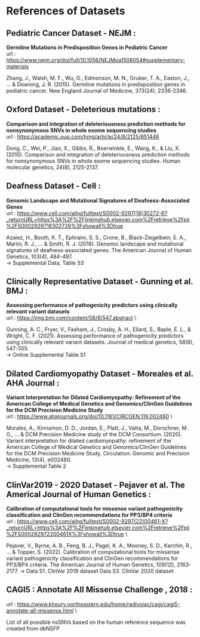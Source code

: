 
# References of Datasets

## Pediatric Cancer Dataset - NEJM :
**Germline Mutations in Predisposition Genes in Pediatric Cancer**  \
url : https://www.nejm.org/doi/full/10.1056/NEJMoa1508054#supplementary-materials

Zhang, J., Walsh, M. F., Wu, G., Edmonson, M. N., Gruber, T. A., Easton, J., ... & Downing, J. R. (2015). Germline mutations in predisposition genes in pediatric cancer. New England Journal of Medicine, 373(24), 2336-2346.

## Oxford Dataset - Deleterious mutations : 
**Comparison and integration of deleteriousness prediction methods for nonsynonymous SNVs in whole exome sequencing studies**  \
url : https://academic.oup.com/hmg/article/24/8/2125/651446

Dong, C., Wei, P., Jian, X., Gibbs, R., Boerwinkle, E., Wang, K., & Liu, X. (2015). Comparison and integration of deleteriousness prediction methods for nonsynonymous SNVs in whole exome sequencing studies. Human molecular genetics, 24(8), 2125-2137.

## Deafness Dataset - Cell :
**Genomic Landscape and Mutational Signatures of Deafness-Associated Genes** \
url : https://www.cell.com/ajhg/fulltext/S0002-9297(18)30272-6?_returnURL=https%3A%2F%2Flinkinghub.elsevier.com%2Fretrieve%2Fpii%2FS0002929718302726%3Fshowall%3Dtrue

Azaiez, H., Booth, K. T., Ephraim, S. S., Crone, B., Black-Ziegelbein, E. A., Marini, R. J., ... & Smith, R. J. (2018). Genomic landscape and mutational signatures of deafness-associated genes. The American Journal of Human Genetics, 103(4), 484-497. \
 -> Supplemental Data, Table S3

 ## Clinically Representative Dataset - Gunning et al. BMJ  :
 **Assessing performance of pathogenicity predictors using clinically relevant variant datasets** \
 url : https://jmg.bmj.com/content/58/8/547.abstract \
 
 Gunning, A. C., Fryer, V., Fasham, J., Crosby, A. H., Ellard, S., Baple, E. L., & Wright, C. F. (2021). Assessing performance of pathogenicity predictors using clinically relevant variant datasets. Journal of medical genetics, 58(8), 547-555. \
  -> Online Supplemental Table S1

  ## Dilated Cardiomyopathy Dataset - Moreales et al. AHA Journal :
  **Variant Interpretation for Dilated Cardiomyopathy: Refinement of the American College of Medical Genetics and Genomics/ClinGen Guidelines for the DCM Precision Medicine Study** \
  url : https://www.ahajournals.org/doi/10.1161/CIRCGEN.119.002480 \

 Morales, A., Kinnamon, D. D., Jordan, E., Platt, J., Vatta, M., Dorschner, M. O., ... & DCM Precision Medicine study of the DCM Consortium. (2020). Variant interpretation for dilated cardiomyopathy: refinement of the American College of Medical Genetics    and Genomics/ClinGen Guidelines for the DCM Precision Medicine Study. Circulation: Genomic and Precision Medicine, 13(4), e002480. \
  -> Supplemental Table 2
## ClinVar2019 - 2020 Dataset - Pejaver et al. The Americal Journal of Human Genetics : 
**Calibration of computational tools for missense variant pathogenicity classification and ClinGen recommendations for PP3/BP4 criteria** \
url : https://www.cell.com/ajhg/fulltext/S0002-9297(22)00461-X?_returnURL=https%3A%2F%2Flinkinghub.elsevier.com%2Fretrieve%2Fpii%2FS000292972200461X%3Fshowall%3Dtrue \

Pejaver, V., Byrne, A. B., Feng, B. J., Pagel, K. A., Mooney, S. D., Karchin, R., ... & Topper, S. (2022). Calibration of computational tools for missense variant pathogenicity classification and ClinGen recommendations for PP3/BP4 criteria. The American Journal of Human Genetics, 109(12), 2163-2177.
 -> Data S1. ClinVar 2019 dataset
    Data S3. ClinVar 2020 dataset 

## CAGI5 : Annotate All Missense Challenge , 2018 :
url : https://www.khoury.northeastern.edu/home/radivojac/cagi/cagi5-annotate-all-missense.html \

List of all possible nsSNVs based on the human reference sequence was created from dbNSFP
